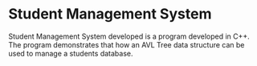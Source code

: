 # Student Management System

Student Management System developed is a program developed in C++.<br>
The program demonstrates that how an AVL Tree data structure can be used to manage a students database.
